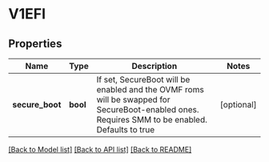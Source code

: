 # V1EFI

## Properties
Name | Type | Description | Notes
------------ | ------------- | ------------- | -------------
**secure_boot** | **bool** | If set, SecureBoot will be enabled and the OVMF roms will be swapped for SecureBoot-enabled ones. Requires SMM to be enabled. Defaults to true | [optional] 

[[Back to Model list]](../README.md#documentation-for-models) [[Back to API list]](../README.md#documentation-for-api-endpoints) [[Back to README]](../README.md)


